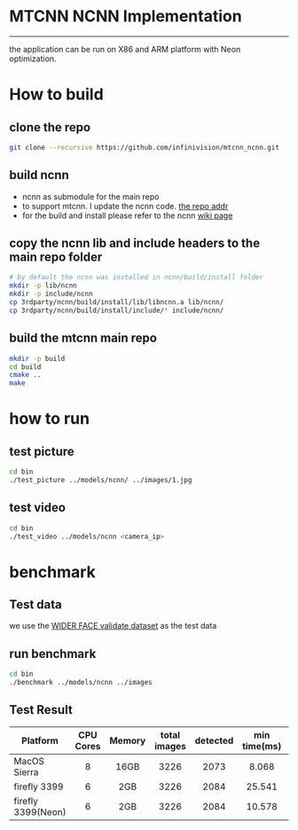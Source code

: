 # MTCNN NCNN Implementation
-----------------------------
the application can be run on X86 and ARM platform with Neon optimization.

# How to build
## clone the repo
```sh
git clone --recursive https://github.com/infinivision/mtcnn_ncnn.git
```

## build ncnn
* ncnn as submodule for the main repo
* to support mtcnn. I update the ncnn code. [the repo addr](https://github.com/infinivision/ncnn.git) 
* for the build and install please refer to the ncnn [wiki page](https://github.com/Tencent/ncnn/wiki/how-to-build)

## copy the ncnn lib and include headers to the main repo folder
```sh
# by default the ncnn was installed in ncnn/build/install folder
mkdir -p lib/ncnn
mkdir -p include/ncnn
cp 3rdparty/ncnn/build/install/lib/libncnn.a lib/ncnn/
cp 3rdparty/ncnn/build/install/include/* include/ncnn/
```

## build the mtcnn main repo
```sh
mkdir -p build
cd build
cmake ..
make
```

# how to run
## test picture
```sh
cd bin
./test_picture ../models/ncnn/ ../images/1.jpg
```
## test video
```sh
cd bin
./test_video ../models/ncnn <camera_ip>
```

# benchmark
## Test data
we use the [WIDER FACE validate dataset](http://mmlab.ie.cuhk.edu.hk/projects/WIDERFace/) as the test data

## run benchmark
```sh
cd bin
./benchmark ../models/ncnn ../images
```

## Test Result
| Platform   | CPU Cores |  Memory  |  total images |   detected   |  min time(ms) | max time(ms) | avg time(ms) |
| --------   | :-----:    | :----:   | :----:        |    :----:    |    :----:  | :----:    | :----:    |
| MacOS Sierra | 8    |   16GB  |   3226     |  2073     |   8.068    |   287.446    |   47.03      |
| firefly 3399 | 6    |   2GB     |   3226       |   2084      |   25.541     |   4437.42    |    351.578    |
| firefly 3399(Neon) | 6    |   2GB     |   3226       |   2084      |   10.578     |   1325.09    |   157.908   |

